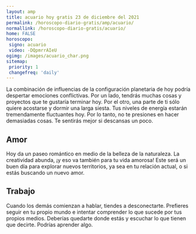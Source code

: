 ```yaml
---
layout: amp
title: acuario hoy gratis 23 de diciembre del 2021 
permalink: /horoscopo-diario-gratis/amp/acuario/
normallink: /horoscopo-diario-gratis/acuario/
home: FALSE
horoscopo:
 signo: acuario
 video: -DQpmrrAIeU
ogimg: /images/acuario_char.png
sitemap:
 priority: 1
 changefreq: 'daily'
---
```



La combinación de influencias de la configuración planetaria de hoy podría despertar emociones conflictivas. Por un lado, tendrás muchas cosas y proyectos que te gustaría terminar hoy. Por el otro, una parte de ti sólo quiere acostarse y dormir una larga siesta. Tus niveles de energía estarán tremendamente fluctuantes hoy. Por lo tanto, no te presiones en hacer demasiadas cosas. Te sentirás mejor si descansas un poco.

## Amor

Hoy da un paseo romántico en medio de la belleza de la naturaleza. La creatividad abunda, ¡y eso va también para tu vida amorosa! Este será un buen día para explorar nuevos territorios, ya sea en tu relación actual, o si estás buscando un nuevo amor.

## Trabajo

Cuando los demás comienzan a hablar, tiendes a desconectarte. Prefieres seguir en tu propio mundo e intentar comprender lo que sucede por tus propios medios. Deberías quedarte donde estás y escuchar lo que tienen que decirte. Podrías aprender algo.